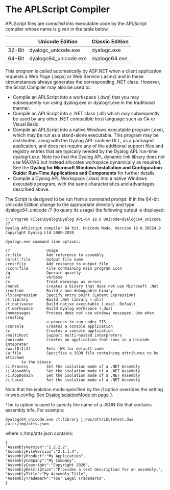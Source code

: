 # The APLScript Compiler

APLScript files are *compiled* into executable code by the APLScript compiler whose name is given in the table below.

|  | Unicode Edition | Classic Edition |
| --- | --- | ---  |
| 32-Bit | dyalogc_unicode.exe | dyalogc.exe |
| 64-Bit | dyalogc64_unicode.exe | dyalogc64.exe |

This program is called automatically by ASP.NET when a client application requests a Web Page (.aspx) or Web Service (.asmx) and in these circumstances always generates the corresponding .NET class. However, the Script Compiler may also be used to:

- Compile an APLScript into a workspace (.dws) that you may subsequently run using dyalog.exe or dyalogrt.exe in the traditional manner.
- Compile an APLScript into a .NET class (.dll) which may subsequently be used by any other .NET compatible host language such as C# or Visual Basic.
- Compile an APLScript into a native Windows executable program (.exe), which may be run as a stand-alone executable. This program may be distributed, along with the Dyalog APL runtime DLL, as a packaged application, and does not require any of the additional support files and registry entries that are typically needed by the Dyalog APL run-time dyalogrt.exe. Note too that the Dyalog APL dynamic link library does not use MAXWS but instead allocates workspace dynamically as required. See the **Dyalog for Microsoft Windows Installation and Configuration Guide: Run-Time Applications and Components** for further details.
- Compile a Dyalog APL Workspace (.dws) into a native Windows executable program, with the same characteristics and advantages described above.

The Script is designed to be run from a command prompt. If in the 64-bit Unicode Edition change to the appropriate directory and type dyalogc64_unicode /? (to query its usage) the following output is displayed:

```apl
c:\Program Files\Dyalog\Dyalog APL-64 18.0 Unicode>dyalogc64_unicode /?
Dyalog APLScript compiler 64 bit. Unicode Mode. Version 18.0.38524.0
Copyright Dyalog Ltd 2000-2020

dyalogc.exe command line options:

/?                Usage
/r:file           Add reference to assembly
/o[ut]:file       Output file name
/res:file         Add resource to output file
/icon:file        File containing main program icon
/q                Operate quietly
/v                Verbose
/s                Treat warnings as errors
/nonet            Creates a binary that does not use Microsoft .Net
/runtime          Build a non-debuggable binary
/lx:expression    Specify entry point (Latent Expression)
/t:library        Build .Net library (.dll)
/t:nativeexe      Build native executable (.exe). Default
/t:workspace      Build dyalog workspace (.dws)
/nomessages       Process does not use windows messages. Use when creating
                  a process to run under IIS
/console          Creates a console application
/c                Creates a console application
/multihost        Support multi-hosted interpreters
/unicode          Creates an application that runs in a Unicode intepreter
/wx:[0|1|3]       Sets ⎕WX for default code
/a:file           Specifies a JSON file containing attributes to be attached
       to the binary
/i:Process        Set the isolation mode of a .NET Assembly
/i:Assembly       Set the isolation mode of a .NET Assembly
/i:AppDomain      Set the isolation mode of a .NET Assembly
/i:Local          Set the isolation mode of a .NET Assembly
```

Note that the isolation mode specified by the /i option overrides the setting in web.config. See [DyalogIsolationMode on page 1](../implementation-details/asp-net-configuration-file.md).

The /a option is used to specify the name of a JSON file that contains assembly info. For example:
```apl
dyalogc64_unicode.exe /t:library j:/ws/attributetest.dws /a:c:/tmp/atts.json
```

where c:/tmp/atts.json contains:
```apl
{
"AssemblyVersion":"1.2.2.2",
"AssemblyFileVersion":"2.1.1.4",
"AssemblyProduct":"My Application",
"AssemblyCompany":"My Company",
"AssemblyCopyright":"Copyright 2020",
"AssemblyDescription":"Provides a text description for an assembly.",
"AssemblyTitle":"My Assembly Title",
"AssemblyTrademark":"Your Legal Trademarks",
}
```
